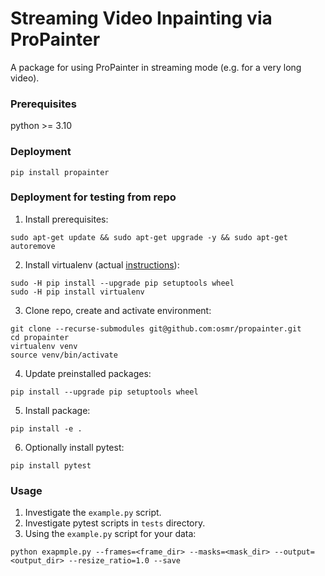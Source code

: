 # Streaming Video Inpainting via ProPainter

A package for using ProPainter in streaming mode (e.g. for a very long video).

### Prerequisites
python >= 3.10

### Deployment 
```
pip install propainter
```

### Deployment for testing from repo
1. Install prerequisites:
```
sudo apt-get update && sudo apt-get upgrade -y && sudo apt-get autoremove
```
2. Install virtualenv (actual [instructions](https://virtualenv.pypa.io/en/latest/installation.html)):
```
sudo -H pip install --upgrade pip setuptools wheel
sudo -H pip install virtualenv
```
3. Clone repo, create and activate environment:
```
git clone --recurse-submodules git@github.com:osmr/propainter.git
cd propainter
virtualenv venv
source venv/bin/activate
```
4. Update preinstalled packages:
```
pip install --upgrade pip setuptools wheel
```
5. Install package:
```
pip install -e .
```
6. Optionally install pytest:
```
pip install pytest
```

### Usage

1. Investigate the `example.py` script.
2. Investigate pytest scripts in `tests` directory.
3. Using the `example.py` script for your data: 
```
python exapmple.py --frames=<frame_dir> --masks=<mask_dir> --output=<output_dir> --resize_ratio=1.0 --save
```
